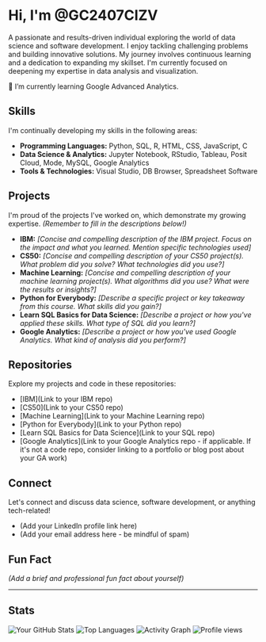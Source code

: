 # Hi, I'm @GC2407CIZV

A passionate and results-driven individual exploring the world of data science and software development. I enjoy tackling challenging problems and building innovative solutions. My journey involves continuous learning and a dedication to expanding my skillset.  I'm currently focused on deepening my expertise in data analysis and visualization.

🌱 I’m currently learning Google Advanced Analytics.

## Skills

I'm continually developing my skills in the following areas:

* **Programming Languages:** Python, SQL, R, HTML, CSS, JavaScript, C
* **Data Science & Analytics:** Jupyter Notebook, RStudio, Tableau, Posit Cloud, Mode, MySQL, Google Analytics
* **Tools & Technologies:** Visual Studio, DB Browser, Spreadsheet Software

## Projects

I'm proud of the projects I've worked on, which demonstrate my growing expertise.  *(Remember to fill in the descriptions below!)*

* **IBM:** *[Concise and compelling description of the IBM project.  Focus on the impact and what you learned.  Mention specific technologies used]*
* **CS50:** *[Concise and compelling description of your CS50 project(s).  What problem did you solve? What technologies did you use?]*
* **Machine Learning:** *[Concise and compelling description of your machine learning project(s).  What algorithms did you use? What were the results or insights?]*
* **Python for Everybody:** *[Describe a specific project or key takeaway from this course. What skills did you gain?]*
* **Learn SQL Basics for Data Science:** *[Describe a project or how you've applied these skills. What type of SQL did you learn?]*
* **Google Analytics:** *[Describe a project or how you've used Google Analytics. What kind of analysis did you perform?]*

## Repositories

Explore my projects and code in these repositories:

* [IBM](Link to your IBM repo)
* [CS50](Link to your CS50 repo)
* [Machine Learning](Link to your Machine Learning repo)
* [Python for Everybody](Link to your Python repo)
* [Learn SQL Basics for Data Science](Link to your SQL repo)
* [Google Analytics](Link to your Google Analytics repo - if applicable. If it's not a code repo, consider linking to a portfolio or blog post about your GA work)

## Connect

Let's connect and discuss data science, software development, or anything tech-related!

* (Add your LinkedIn profile link here)
* (Add your email address here - be mindful of spam)

## Fun Fact

*(Add a brief and professional fun fact about yourself)*

---

## Stats

![Your GitHub Stats](https://github-readme-stats.vercel.app/api?username=GC2407CIZV&show_icons=true&theme=radical)
![Top Languages](https://github-readme-stats.vercel.app/api/top-langs/?username=GC2407CIZV&layout=compact&langs_count=10&theme=dracula)
![Activity Graph](https://github-readme-activity-graph.vercel.app/graph?username=GC2407CIZV&theme=dracula&bg_color=171717&title_color=f0f6fc&line_color=7fdbca&point_color=33639e&area=true&hide_contribs=false)
![Profile views](https://komarev.com/ghpvc/?username=GC2407CIZV)

